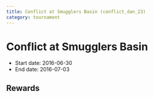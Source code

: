 ```yaml
---
title: Conflict at Smugglers Basin (conflict_dan_23)
category: tournament
---
```

# Conflict at Smugglers Basin

  * Start date: 2016-06-30
  * End date: 2016-07-03

## Rewards

